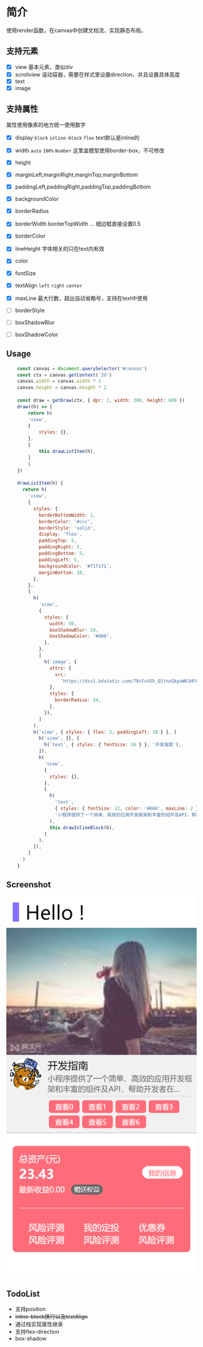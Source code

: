 # 简介
使用render函数，在canvas中创建文档流，实现静态布局。

## 支持元素
- [x] view 基本元素，类似div
- [x] scrollview 滚动容器，需要在样式里设置direction，并且设置具体高度
- [x] text
- [x] image

## 支持属性
属性使用像素的地方统一使用数字

- [x] display `block` `inline-block` `flex` text默认是inline的
- [x] width `auto` `100%` `Number` 这里盒模型使用border-box，不可修改
- [x] height
- [x] marginLeft,marginRight,marginTop,marginBottom
- [x] paddingLeft,paddingRight,paddingTop,paddingBottom
- [x] backgroundColor
- [x] borderRadius
- [x] borderWidth borderTopWidth ... 细边框直接设置0.5
- [x] borderColor
- [x] lineHeight 字体相关的只在text内有效
- [x] color
- [x] fontSize
- [x] textAlign `left` `right` `center`
- [x] maxLine 最大行数，超出自动省略号，支持在text中使用
- [ ] borderStyle
- [ ] boxShadowBlur
- [ ] boxShadowColor



## Usage
``` javascript
    const canvas = document.querySelector('#canvas')
    const ctx = canvas.getContext('2d')
    canvas.width = canvas.width * 2
    canvas.height = canvas.height * 2

    const draw = getDraw(ctx, { dpr: 2, width: 300, height: 600 })
    draw((h) => {
        return h(
        'view',
        {
            styles: {},
        },
        [
            this.drawListItem(h),
        ]
        )
    })

    drawListItem(h) {
      return h(
        'view',
        {
          styles: {
            borderBottomWidth: 1,
            borderColor: '#ccc',
            borderStyle: 'solid',
            display: 'flex',
            paddingTop: 5,
            paddingRight: 5,
            paddingBottom: 5,
            paddingLeft: 5,
            backgroundColor: '#f1f1f1',
            marginBottom: 10,
          },
        },
        [
          h(
            'view',
            {
              styles: {
                width: 50,
                boxShadowBlur: 10,
                boxShadowColor: '#000',
              },
            },
            [
              h('image', {
                attrs: {
                  src:
                    'https://dss1.bdstatic.com/70cFvXSh_Q1YnxGkpoWK1HF6hhy/it/u=1709216491,2536617744&fm=26&gp=0.jpg',
                },
                styles: {
                  borderRadius: 24,
                },
              }),
            ]
          ),
          h('view', { styles: { flex: 2, paddingLeft: 10 } }, [
            h('view', {}, [
              h('text', { styles: { fontSize: 16 } }, '开发指南'),
            ]),
            h(
              'view',
              {
                styles: {},
              },
              [
                h(
                  'text',
                  { styles: { fontSize: 12, color: '#666', maxLine: 2 } },
                  '小程序提供了一个简单、高效的应用开发框架和丰富的组件及API，帮助开发者在微信中开发具有原生 APP 体验的服务'
                ),
                this.drawInlineBlock(h),
              ]
            ),
          ]),
        ]
      )
    }

```

## Screenshot
![1](screenshot/01.png)

## TodoList
* 支持position
* ~~inline-block换行以及textAlign~~
* 通过栈实现属性继承
* 支持flex-direction
* box-shadow
